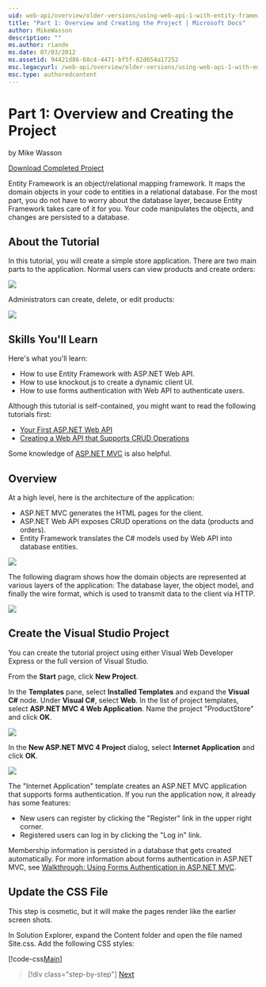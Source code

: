 ```yaml
---
uid: web-api/overview/older-versions/using-web-api-1-with-entity-framework-5/using-web-api-with-entity-framework-part-1
title: "Part 1: Overview and Creating the Project | Microsoft Docs"
author: MikeWasson
description: ""
ms.author: riande
ms.date: 07/03/2012
ms.assetid: 94421d86-68c4-4471-bf5f-82d654a17252
msc.legacyurl: /web-api/overview/older-versions/using-web-api-1-with-entity-framework-5/using-web-api-with-entity-framework-part-1
msc.type: authoredcontent
---
```

# Part 1: Overview and Creating the Project

by Mike Wasson

[Download Completed Project](https://code.msdn.microsoft.com/ASP-NET-Web-API-with-afa30545)

Entity Framework is an object/relational mapping framework. It maps the domain objects in your code to entities in a relational database. For the most part, you do not have to worry about the database layer, because Entity Framework takes care of it for you. Your code manipulates the objects, and changes are persisted to a database.

## About the Tutorial

In this tutorial, you will create a simple store application. There are two main parts to the application. Normal users can view products and create orders:

![](using-web-api-with-entity-framework-part-1/_static/image1.png)

Administrators can create, delete, or edit products:

![](using-web-api-with-entity-framework-part-1/_static/image2.png)

## Skills You'll Learn

Here's what you'll learn:

- How to use Entity Framework with ASP.NET Web API.
- How to use knockout.js to create a dynamic client UI.
- How to use forms authentication with Web API to authenticate users.

Although this tutorial is self-contained, you might want to read the following tutorials first:

- [Your First ASP.NET Web API](../../getting-started-with-aspnet-web-api/tutorial-your-first-web-api.md)
- [Creating a Web API that Supports CRUD Operations](../creating-a-web-api-that-supports-crud-operations.md)

Some knowledge of [ASP.NET MVC](../../../../mvc/index.md) is also helpful.

## Overview

At a high level, here is the architecture of the application:

- ASP.NET MVC generates the HTML pages for the client.
- ASP.NET Web API exposes CRUD operations on the data (products and orders).
- Entity Framework translates the C# models used by Web API into database entities.

![](using-web-api-with-entity-framework-part-1/_static/image3.png)

The following diagram shows how the domain objects are represented at various layers of the application: The database layer, the object model, and finally the wire format, which is used to transmit data to the client via HTTP.

![](using-web-api-with-entity-framework-part-1/_static/image4.png)

## Create the Visual Studio Project

You can create the tutorial project using either Visual Web Developer Express or the full version of Visual Studio.

From the **Start** page, click **New Project**.

In the **Templates** pane, select **Installed Templates** and expand the **Visual C#** node. Under **Visual C#**, select **Web**. In the list of project templates, select **ASP.NET MVC 4 Web Application**. Name the project "ProductStore" and click **OK**.

![](using-web-api-with-entity-framework-part-1/_static/image5.png)

In the **New ASP.NET MVC 4 Project** dialog, select **Internet Application** and click **OK**.

![](using-web-api-with-entity-framework-part-1/_static/image6.png)

The "Internet Application" template creates an ASP.NET MVC application that supports forms authentication. If you run the application now, it already has some features:

- New users can register by clicking the "Register" link in the upper right corner.
- Registered users can log in by clicking the "Log in" link.

Membership information is persisted in a database that gets created automatically. For more information about forms authentication in ASP.NET MVC, see [Walkthrough: Using Forms Authentication in ASP.NET MVC](https://msdn.microsoft.com/library/ff398049(VS.98).aspx).

## Update the CSS File

This step is cosmetic, but it will make the pages render like the earlier screen shots.

In Solution Explorer, expand the Content folder and open the file named Site.css. Add the following CSS styles:

[!code-css[Main](using-web-api-with-entity-framework-part-1/samples/sample1.css)]

> [!div class="step-by-step"]
> [Next](using-web-api-with-entity-framework-part-2.md)
